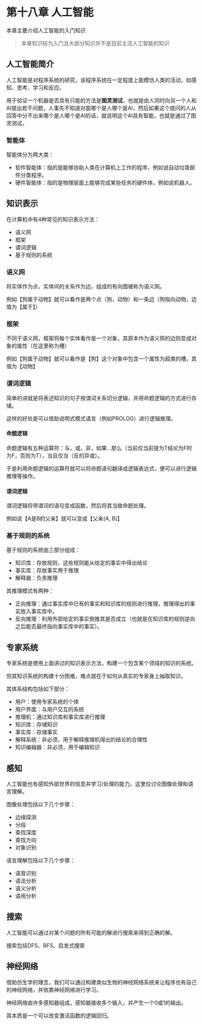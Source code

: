 # 第十八章 人工智能

本章主要介绍人工智能的入门知识

> 本章知识较为入门且大部分知识并不是目前主流人工智能的知识

## 人工智能简介

人工智能是对程序系统的研究，该程序系统在一定程度上能模仿人类的活动，如感知、思考、学习和反应。

用于验证一个机器是否具有只能的方法是**图灵测试**，也就是由人同时向另一个人和AI提出若干问题，人事先不知道对面哪个是人哪个是AI，然后如果这个提问的人从回答中分不出来哪个是人哪个是AI的话，就说明这个AI具有智能，也就是通过了图灵测试。

### 智能体

智能体分为两大类：

* 软件智能体：指的是能够协助人类在计算机上工作的程序，例如说自动垃圾邮件分类程序。
* 硬件智能体：指的是物理层面上能够完成某些任务的硬件体，例如说机器人。

## 知识表示

在计算机中有4种常见的知识表示方法：

* 语义网
* 框架
* 谓词逻辑
* 基于规则的系统

### 语义网

将实体作为点，实体间的关系作为边，组成的有向图被称为语义网。

例如【狗属于动物】就可以看作是两个点（狗，动物）和一条边（狗指向动物，边值为【属于】）

### 框架

不同于语义网，框架将每个实体看作是一个对象，其原本作为语义网的边则变成对象的属性（在这里称为槽）

例如【狗属于动物】就可以看作是【狗】这个对象中包含一个属性为超类的槽，其值为【动物】

### 谓词逻辑

简单的讲就是将表述知识的句子按谓词关系切分逻辑，并用命题逻辑的方式进行存储。

这样的好处是可以借助说明式模式语言（例如PROLOG）进行逻辑推理。

#### 命题逻辑

命题逻辑有五种运算符：与，或，非，如果...那么（当前仅当前提为T结论为F时为F，否则为T），当且仅当（反的异或）。

于是利用命题逻辑的运算符就可以将命题语句翻译成逻辑表达式，便可以进行逻辑推理等操作。

#### 谓词逻辑

谓词逻辑将带谓词的语句变成函数，然后将其当做命题处理。

例如说【A是B的父亲】就可以变成【父亲\(A, B\)】

### 基于规则的系统

基于规则的系统由三部分组成：

* 知识库：存放规则，这些规则能从给定的事实中得出结论
* 事实库：存放事实用于推理
* 解释器：负责推理

其推理模式有两种：

* 正向推理：通过事实库中已有的事实和知识库的规则进行推理，推理得出的事实放入事实库中。
* 反向推理：利用外部给定的事实倒推其是否成立（也就是在知识库的规则逆向之后能否最终指向事实库中的事实）。

## 专家系统

专家系统是使用上面讲过的知识表示方法，构建一个包含某个领域的知识的系统。

但其知识系统的构建十分困难，难点就在于如何从真实的专家身上抽取知识。

其体系结构包括如下部分：

* 用户：使用专家系统的个体
* 用户界面：与用户交互的系统
* 推理机：通过知识库和事实库进行推理
* 知识库：存储知识
* 事实库：存储事实
* 解释系统：非必须，用于解释推理机得出的结论的合理性
* 知识编辑器：非必须，用于编辑知识

## 感知

人工智能也有感知外部世界的信息并学习/处理的能力。这里仅讨论图像处理和语言理解。

图像处理包括以下几个步骤：

* 边缘探测
* 分段
* 查找深度
* 查找方向
* 对象识别

语言理解包括以下几个步骤：

* 语音识别
* 语法分析
* 语义分析
* 语用分析

## 搜索

人工智能可以通过对某个问题的所有可能的解进行搜索来得到正确的解。

搜索包括DFS、BFS、启发式搜索

## 神经网络

借助仿生学的理念，我们可以通过构建类似生物的神经网络系统来让程序也有自己的神经网络，并依靠神经网络进行学习。

神经网络由许多感知器组成，感知器接收多个输入，并产生一个0或1的输出。

其本质是一个可以改变激活函数的逻辑回归。

